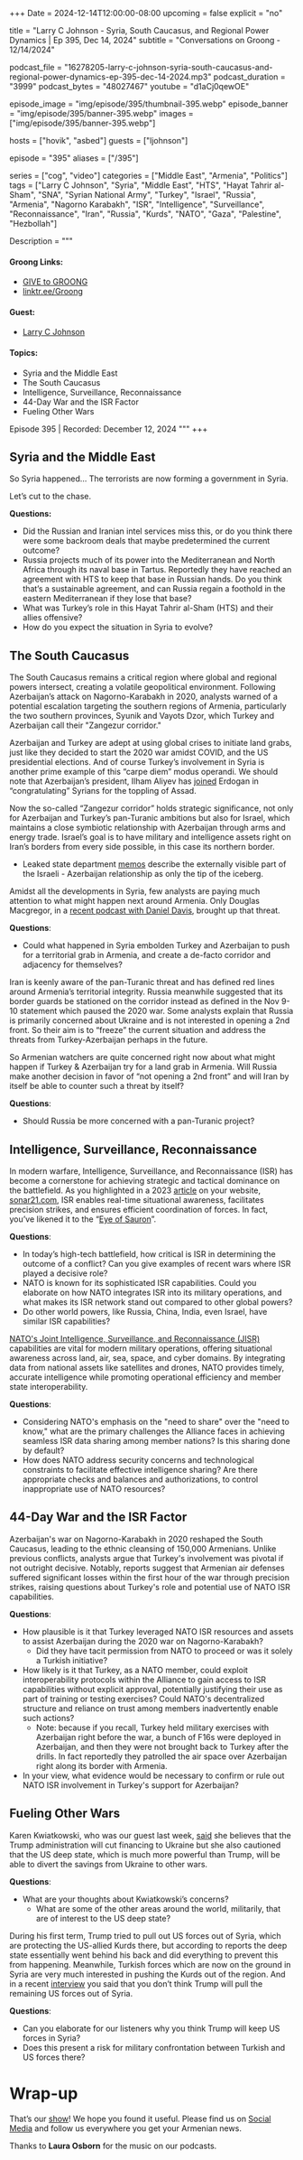 +++
Date = 2024-12-14T12:00:00-08:00
upcoming = false
explicit = "no"

title = "Larry C Johnson - Syria, South Caucasus, and Regional Power Dynamics | Ep 395, Dec 14, 2024"
subtitle = "Conversations on Groong - 12/14/2024"

podcast_file = "16278205-larry-c-johnson-syria-south-caucasus-and-regional-power-dynamics-ep-395-dec-14-2024.mp3"
podcast_duration = "3999"
podcast_bytes = "48027467"
youtube = "d1aCj0qewOE"

episode_image = "img/episode/395/thumbnail-395.webp"
episode_banner = "img/episode/395/banner-395.webp"
images = ["img/episode/395/banner-395.webp"]

hosts = ["hovik", "asbed"]
guests = ["ljohnson"]

episode = "395"
aliases = ["/395"]

series = ["cog", "video"]
categories = ["Middle East", "Armenia", "Politics"]
tags = ["Larry C Johnson", "Syria", "Middle East", "HTS", "Hayat Tahrir al-Sham", "SNA", "Syrian National Army", "Turkey", "Israel", "Russia", "Armenia", "Nagorno Karabakh", "ISR", "Intelligence", "Surveillance", "Reconnaissance", "Iran", "Russia", "Kurds", "NATO", "Gaza", "Palestine", "Hezbollah"]

Description = """
#### Groong Links:
* [GIVE to GROONG](https://podcasts.groong.org/donate)
* [linktr.ee/Groong](https://linktr.ee/groong)

#### Guest:
* [Larry C Johnson](/guest/ljohnson)

#### Topics:
* Syria and the Middle East
* The South Caucasus
* Intelligence, Surveillance, Reconnaissance
* 44-Day War and the ISR Factor
* Fueling Other Wars



Episode 395 | Recorded: December 12, 2024
"""
+++

## Syria and the Middle East

So Syria happened… The terrorists are now forming a government in Syria.

Let’s cut to the chase.

**Questions:**
* Did the Russian and Iranian intel services miss this, or do you think there were some backroom deals that maybe predetermined the current outcome?
* Russia projects much of its power into the Mediterranean and North Africa through its naval base in Tartus. Reportedly they have reached an agreement with HTS to keep that base in Russian hands. Do you think that’s a sustainable agreement, and can Russia regain a foothold in the eastern Mediterranean if they lose that base?
* What was Turkey’s role in this Hayat Tahrir al-Sham (HTS) and their allies offensive?
* How do you expect the situation in Syria to evolve?


## The South Caucasus

The South Caucasus remains a critical region where global and regional powers intersect, creating a volatile geopolitical environment. Following Azerbaijan’s attack on Nagorno-Karabakh in 2020, analysts warned of a potential escalation targeting the southern regions of Armenia, particularly the two southern provinces, Syunik and Vayots Dzor, which Turkey and Azerbaijan call their "Zangezur corridor."

Azerbaijan and Turkey are adept at using global crises to initiate land grabs, just like they decided to start the 2020 war amidst COVID, and the US presidential elections. And of course Turkey’s involvement in Syria is another prime example of this “carpe diem” modus operandi. We should note that Azerbaijan’s president, Ilham Aliyev has [joined](https://president.az/en/articles/view/67501) Erdogan in “congratulating” Syrians for the toppling of Assad.

Now the so-called “Zangezur corridor” holds strategic significance, not only for Azerbaijan and Turkey’s pan-Turanic ambitions but also for Israel, which maintains a close symbiotic relationship with Azerbaijan through arms and energy trade. Israel’s goal is to have military and intelligence assets right on Iran’s borders from every side possible, in this case its northern border.

* Leaked state department [memos](https://wikileaks.org/plusd/cables/09BAKU20_a.html) describe the externally visible part of the Israeli - Azerbaijan relationship as only the tip of the iceberg.

Amidst all the developments in Syria, few analysts are paying much attention to what might happen next around Armenia. Only Douglas Macgregor, in a [recent podcast with Daniel Davis](https://youtu.be/jEcoaMvlHcg?si=0zi8uyqFM26hnvBp), brought up that threat.

**Questions**:
* Could what happened in Syria embolden Turkey and Azerbaijan to push for a territorial grab in Armenia, and create a de-facto corridor and adjacency for themselves?

Iran is keenly aware of the pan-Turanic threat and has defined red lines around Armenia’s territorial integrity. Russia meanwhile suggested that its border guards be stationed on the corridor instead as defined in the Nov 9-10 statement which paused the 2020 war. Some analysts explain that Russia is primarily concerned about Ukraine and is not interested in opening a 2nd front. So their aim is to “freeze” the current situation and address the threats from Turkey-Azerbaijan perhaps in the future. 

So Armenian watchers are quite concerned right now about what might happen if Turkey & Azerbaijan try for a land grab in Armenia. Will Russia make another decision in favor of “not opening a 2nd front” and will Iran by itself be able to counter such a threat by itself?

**Questions**:
* Should Russia be more concerned with a pan-Turanic project?


## Intelligence, Surveillance, Reconnaissance

In modern warfare, Intelligence, Surveillance, and Reconnaissance (ISR) has become a cornerstone for achieving strategic and tactical dominance on the battlefield. As you highlighted in a 2023 [article](https://sonar21.com/why-russia-is-decimating-the-ukraine-counter-offensive/) on your website, [sonar21.com](http://sonar21.com), ISR enables real-time situational awareness, facilitates precision strikes, and ensures efficient coordination of forces. In fact, you’ve likened it to the “[Eye of Sauron](https://tolkiengateway.net/wiki/Eye_of_Sauron)”.


**Questions**:
* In today’s high-tech battlefield, how critical is ISR in determining the outcome of a conflict? Can you give examples of recent wars where ISR played a decisive role?
* NATO is known for its sophisticated ISR capabilities. Could you elaborate on how NATO integrates ISR into its military operations, and what makes its ISR network stand out compared to other global powers?
* Do other world powers, like Russia, China, India, even Israel, have similar ISR capabilities?

[NATO's Joint Intelligence, Surveillance, and Reconnaissance (JISR)](https://www.nato.int/cps/cy/natohq/topics_111830.htm) capabilities are vital for modern military operations, offering situational awareness across land, air, sea, space, and cyber domains. By integrating data from national assets like satellites and drones, NATO provides timely, accurate intelligence while promoting operational efficiency and member state interoperability.

**Questions**:
* Considering NATO's emphasis on the "need to share" over the "need to know," what are the primary challenges the Alliance faces in achieving seamless ISR data sharing among member nations? Is this sharing done by default?
* How does NATO address security concerns and technological constraints to facilitate effective intelligence sharing? Are there appropriate checks and balances and authorizations, to control inappropriate use of NATO resources?


## 44-Day War and the ISR Factor

Azerbaijan's war on Nagorno-Karabakh in 2020 reshaped the South Caucasus, leading to the ethnic cleansing of 150,000 Armenians. Unlike previous conflicts, analysts argue that Turkey's involvement was pivotal if not outright decisive. Notably, reports suggest that Armenian air defenses suffered significant losses within the first hour of the war through precision strikes, raising questions about Turkey's role and potential use of NATO ISR capabilities.

**Questions**:
* How plausible is it that Turkey leveraged NATO ISR resources and assets to assist Azerbaijan during the 2020 war on Nagorno-Karabakh?
    * Did they have tacit permission from NATO to proceed or was it solely a Turkish initiative?
* How likely is it that Turkey, as a NATO member, could exploit interoperability protocols within the Alliance to gain access to ISR capabilities without explicit approval, potentially justifying their use as part of training or testing exercises? Could NATO's decentralized structure and reliance on trust among members inadvertently enable such actions?
    * Note: because if you recall, Turkey held military exercises with Azerbaijan right before the war, a bunch of F16s were deployed in Azerbaijan, and then they were not brought back to Turkey after the drills. In fact reportedly they patrolled the air space over Azerbaijan right along its border with Armenia.
* In your view, what evidence would be necessary to confirm or rule out NATO ISR involvement in Turkey's support for Azerbaijan?


## Fueling Other Wars

Karen Kwiatkowski, who was our guest last week, [said](https://youtu.be/4lTacGx0yzM) she believes that the Trump administration will cut financing to Ukraine but she also cautioned that the US deep state, which is much more powerful than Trump, will be able to divert the savings from Ukraine to other wars.

**Questions**:
* What are your thoughts about Kwiatkowski’s concerns?
    * What are some of the other areas around the world, militarily, that are of interest to the US deep state?

During his first term, Trump tried to pull out US forces out of Syria, which are protecting the US-allied Kurds there, but according to reports the deep state essentially went behind his back and did everything to prevent this from happening. Meanwhile, Turkish forces which are now on the ground in Syria are very much interested in pushing the Kurds out of the region. And in a recent [interview](https://www.youtube.com/live/OSlsZq5qooU?si=y_d4PaibqMSNhb2G) you said that you don’t think Trump will pull the remaining US forces out of Syria.

**Questions**:
* Can you elaborate for our listeners why you think Trump will keep US forces in Syria?
* Does this present a risk for military confrontation between Turkish and US forces there?


# Wrap-up

That’s our [show](https://podcasts.groong.org/)! We hope you found it useful. Please find us on [Social Media](https://linktr.ee/groong) and follow us everywhere you get your Armenian news.

Thanks to **Laura Osborn** for the music on our podcasts.
